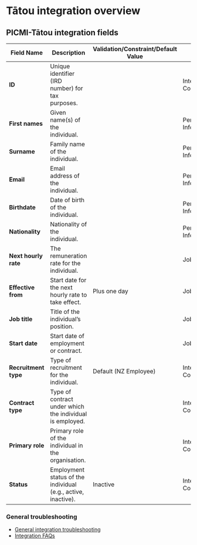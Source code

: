 # Tātou integration overview

## PICMI-Tātou integration fields

| **Field Name**       | **Description**                                               | **Validation/Constraint/Default Value** | **Source**                |
|----------------------|---------------------------------------------------------------|-----------------------------------------|---------------------------|
| **ID**               | Unique identifier (IRD number) for tax purposes.              |                                         | Integration Configuration |
| **First names**      | Given name(s) of the individual.                              |                                         | Personal Information      |
| **Surname**          | Family name of the individual.                                |                                         | Personal Information      |
| **Email**            | Email address of the individual.                              |                                         | Personal Information      |
| **Birthdate**        | Date of birth of the individual.                              |                                         | Personal Information      |
| **Nationality**      | Nationality of the individual.                                |                                         | Personal Information      |
| **Next hourly rate** | The remuneration rate for the individual.                     |                                         | Job                       |
| **Effective from**   | Start date for the next hourly rate to take effect.           | Plus one day                            | Job                       |
| **Job title**        | Title of the individual’s position.                           |                                         | Job                       |
| **Start date**       | Start date of employment or contract.                         |                                         | Job                       |
| **Recruitment type** | Type of recruitment for the individual.                       | Default (NZ Employee)                   | Integration Configuration |
| **Contract type**    | Type of contract under which the individual is employed.      |                                         | Integration Configuration |
| **Primary role**     | Primary role of the individual in the organisation.           |                                         | Integration Configuration |
| **Status**           | Employment status of the individual (e.g., active, inactive). | Inactive                                | Integration Configuration |

<box>

### General troubleshooting

- [General integration troubleshooting](integrations#troubleshooting)
- [Integration FAQs](../faqs#integrations)

</box>
